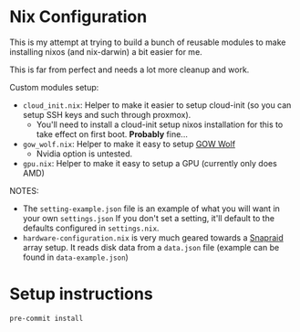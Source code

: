 # Nix Configuration

This is my attempt at trying to build a bunch of reusable modules to make installing nixos (and nix-darwin) a bit easier for me.

This is far from perfect and needs a lot more cleanup and work.

Custom modules setup:

- `cloud_init.nix`: Helper to make it easier to setup cloud-init (so you can setup SSH keys and such through proxmox).
  - You'll need to install a cloud-init setup nixos installation for this to take effect on first boot. **Probably** fine...
- `gow_wolf.nix`: Helper to make it easy to setup [GOW Wolf](https://games-on-whales.github.io/wolf/stable/index.html)
  - Nvidia option is untested.
- `gpu.nix`: Helper to make it easy to setup a GPU (currently only does AMD)

NOTES:

- The `setting-example.json` file is an example of what you will want in your own `settings.json` If you don't set a setting, it'll default to the defaults configured in `settings.nix`.
- `hardware-configuration.nix` is very much geared towards a [Snapraid](https://www.snapraid.it) array setup. It reads disk data from a `data.json` file (example can be found in `data-example.json`)

# Setup instructions

```bash
pre-commit install
```
